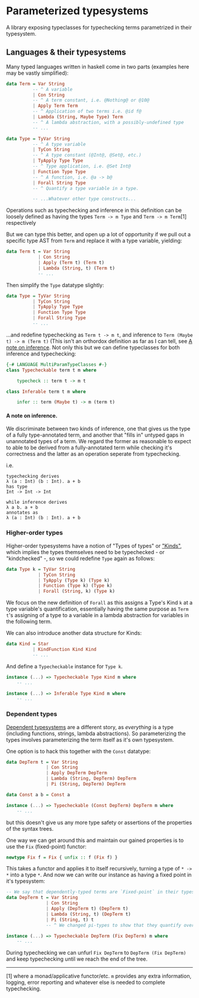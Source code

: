 # Parameterized typesystems

A library exposing typeclasses for typechecking terms parametrized in their typesystem.

## Languages & their typesystems

Many typed languages written in haskell come in two parts (examples here may be vastly simplified):

```haskell
data Term = Var String
          -- ^ A variable
          | Con String
          -- ^ A term constant, i.e. @Nothing@ or @10@
          | Apply Term Term
          -- ^ Application of two terms i.e. @id f@
          | Lambda (String, Maybe Type) Term
          -- ^ A lambda abstraction, with a possibly-undefined type
          -- ...

data Type = TyVar String
          -- ^ A type variable
          | TyCon String
          -- ^ A type constant (@Int@, @Set@, etc.)
          | TyApply Type Type
          -- ^ Type application, i.e. @Set Int@
          | Function Type Type
          -- ^ A function, i.e. @a -> b@
          | Forall String Type
          -- ^ Quantify a type variable in a type.

          -- ...Whatever other type constructs...
```

Operations such as typechecking and inference in this definition can be loosely defined as having the types `Term -> m Type` and `Term -> m Term`[1] respectively

But we can type this better, and open up a lot of opportunity if we pull out a specific type AST from `Term` and replace it with a type variable, yielding:

```haskell
data Term t = Var String
            | Con String
            | Apply (Term t) (Term t)
            | Lambda (String, t) (Term t)
            -- ...
```

Then simplify the `Type` datatype slightly:

```haskell
data Type = TyVar String
          | TyCon String
          | TyApply Type Type
          | Function Type Type
          | Forall String Type
          -- ...
```

...and redefine typechecking as `Term t -> m t`, and inference to `Term (Maybe t) -> m (Term t)` (This isn't an orthordox definition as far as I can tell, see [A note on inference](#a-note-on-inference). Not only this but we can define typeclasses for both inference and typechecking:

```haskell
{-# LANGUAGE MultiParamTypeClasses #-}
class Typecheckable term t m where

    typecheck :: term t -> m t

class Inferable term t m where

    infer :: term (Maybe t) -> m (term t)
```

#### A note on inference.

We discriminate between two kinds of inference, one that gives us the type of a fully type-annotated term, and another that "fills in" untyped gaps in unannotated types of a term. We regard the former as reasonable to expect to able to be derived from a fully-annotated term while checking it's correctness and the latter as an operation seperate from typechecking.

i.e.

```
typechecking derives
λ (a : Int) (b : Int). a + b
has type
Int -> Int -> Int

while inference derives
λ a b. a + b
annotates as
λ (a : Int) (b : Int). a + b
```

### Higher-order types

Higher-order typesystems have a notion of "Types of types" or ["Kinds"](https://en.wikipedia.org/wiki/Kind_(type_theory)), which implies the types themselves need to be typechecked - or "kindchecked" -, so we could redefine `Type` again as follows:

```haskell
data Type k = TyVar String
            | TyCon String
            | TyApply (Type k) (Type k)
            | Function (Type k) (Type k)
            | Forall (String, k) (Type k)
```

We focus on the new definition of `Forall` as this assigns a Type's Kind `k` at a type variable's quantification, essentially having the same purpose as `Term t`'s assigning of a type to a variable in a lambda abstraction for variables in the following term.

We can also introduce another data structure for Kinds:

```haskell
data Kind = Star
          | KindFunction Kind Kind
          -- ...
```

And define a `Typecheckable` instance for `Type k`.

```haskell
instance (...) => Typecheckable Type Kind m where
    -- ...

instance (...) => Inferable Type Kind m where
    -- ...
```

### Dependent types

[Dependent typesystems](https://en.wikipedia.org/wiki/Dependent_type) are a different story, as _everything_ is a type (including functions, strings, lambda abstractions). So parameterizing the types involves parameterizing the term itself as it's own typesystem.

One option is to hack this together with the `Const` datatype:

```haskell
data DepTerm t = Var String
               | Con String
               | Apply DepTerm DepTerm
               | Lambda (String, DepTerm) DepTerm
               | Pi (String, DepTerm) DepTerm

data Const a b = Const a

instance (...) => Typecheckable (Const DepTerm) DepTerm m where
    -- ...  
```

but this doesn't give us any more type safety or assertions of the properties of the syntax trees.

One way we can get around this and maintain our gained properties is to use the `Fix` (fixed-point) functor:

```haskell
newtype Fix f = Fix { unfix :: f (Fix f) }
```

This takes a functor and applies it to itself recursively, turning a type of `* -> *` into a type `*`. And now we can write our instance as having a fixed point in it's typesystem:

```haskell
-- We say that dependently-typed terms are `Fixed-point` in their types.
data DepTerm t = Var String
               | Con String
               | Apply (DepTerm t) (DepTerm t)
               | Lambda (String, t) (DepTerm t)
               | Pi (String, t) t
               -- ^ We changed pi-types to show that they quantify over a type!

instance (...) => Typecheckable DepTerm (Fix DepTerm) m where
    -- ...
```

During typechecking we can unfurl `Fix DepTerm` to `DepTerm (Fix DepTerm)` and keep typechecking until we reach the end of the tree.

<!--
## Pure typechecking

Pure typechecking systems can be explicitly defined as having a method to report type errors and a typing context state. This can be defined explicitly in another typeclass:

```haskell
{-# LANGUAGE TypeFamilies #-}
{-# LANGUAGE MultiParamTypeClasses #-}
class (Semigroup (TypeError term t)) => PureTypecheckable term t where

    type TypeError term t :: *

    type TypingContext term t :: *

    -- Using 'Validation' from the 'either' package as it's semigroup instance
    -- combines errors instead of only reporting the first one encountered
    -- as `Either`'s does.
    typecheckP :: term t -> TypingContext term t -> Validation (TypeError term t) (t, TypingContext term t)

class (PureTypecheckable term t) => PureInferable term t where

    inferP :: term (Maybe t) -> TypingContext term t -> Validation (TypeError term t) (term t, TypingContext term t)
```
-->

***

[1] where a monad/applicative functor/etc. `m` provides any extra information, logging, error reporting and whatever else is needed to complete typechecking.
